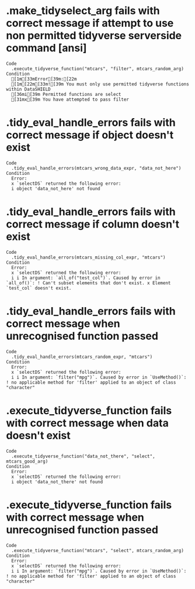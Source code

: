 # .make_tidyselect_arg fails with correct message if attempt to use non permitted tidyverse serverside command [ansi]

    Code
      .execute_tidyverse_function("mtcars", "filter", mtcars_random_arg)
    Condition
      [1m[33mError[39m:[22m
      [1m[22m[33m![39m You must only use permitted tidyverse functions within DataSHIELD
      [36mi[39m Permitted functions are select
      [31mx[39m You have attempted to pass filter

# .tidy_eval_handle_errors fails with correct message if object doesn't exist

    Code
      .tidy_eval_handle_errors(mtcars_wrong_data_expr, "data_not_here")
    Condition
      Error:
      x `selectDS` returned the following error:
      i object 'data_not_here' not found

# .tidy_eval_handle_errors fails with correct message if column doesn't exist

    Code
      .tidy_eval_handle_errors(mtcars_missing_col_expr, "mtcars")
    Condition
      Error:
      x `selectDS` returned the following error:
      i i In argument: `all_of("test_col")`. Caused by error in `all_of()`: ! Can't subset elements that don't exist. x Element `test_col` doesn't exist.

# .tidy_eval_handle_errors fails with correct message when unrecognised function passed

    Code
      .tidy_eval_handle_errors(mtcars_random_expr, "mtcars")
    Condition
      Error:
      x `selectDS` returned the following error:
      i i In argument: `filter("mpg")`. Caused by error in `UseMethod()`: ! no applicable method for 'filter' applied to an object of class "character"

# .execute_tidyverse_function fails with correct message when data doesn't exist

    Code
      .execute_tidyverse_function("data_not_there", "select", mtcars_good_arg)
    Condition
      Error:
      x `selectDS` returned the following error:
      i object 'data_not_there' not found

# .execute_tidyverse_function fails with correct message when unrecognised function passed

    Code
      .execute_tidyverse_function("mtcars", "select", mtcars_random_arg)
    Condition
      Error:
      x `selectDS` returned the following error:
      i i In argument: `filter("mpg")`. Caused by error in `UseMethod()`: ! no applicable method for 'filter' applied to an object of class "character"

